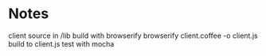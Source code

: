 Notes
=====

client source in /lib
build with browserify
  browserify client.coffee -o client.js
build to client.js
test with mocha

